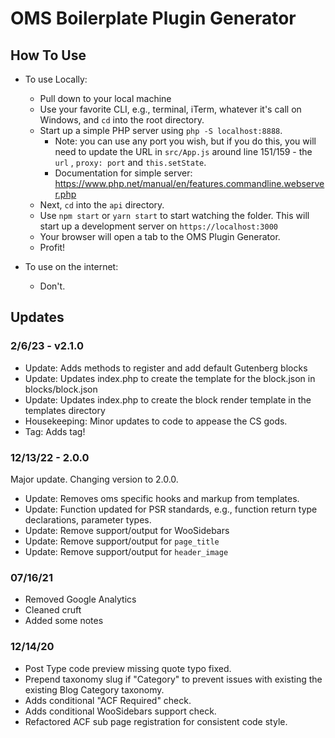 # OMS Boilerplate Plugin Generator

## How To Use
- To use Locally:
  - Pull down to your local machine
  - Use your favorite CLI, e.g., terminal, iTerm, whatever it's call on Windows, and `cd` 
  into the root directory. 
  - Start up a simple PHP server using `php -S localhost:8888`. 
    - Note: you can use any port you wish, but if you do this, you will need to update the URL in `src/App.js` 
    around line 151/159 - the `url` , `proxy: port` and `this.setState`.
    - Documentation for simple server: https://www.php.net/manual/en/features.commandline.webserver.php
  - Next, `cd` into the `api` directory. 
  - Use `npm start` or `yarn start` to start watching the folder. This will
  start up a development server on `https://localhost:3000`
  - Your browser will open a tab to the OMS Plugin Generator. 
  - Profit!


- To use on the internet:
  - Don't.

## Updates

### 2/6/23 - v2.1.0 
- Update: Adds methods to register and add default Gutenberg blocks
- Update: Updates index.php to create the template for the block.json in blocks/block.json
- Update: Updates index.php to create the block render template in the templates directory
- Housekeeping: Minor updates to code to appease the CS gods.
- Tag: Adds tag!

### 12/13/22 - 2.0.0
Major update. Changing version to 2.0.0.

- Update: Removes oms specific hooks and markup from templates.
- Update: Function updated for PSR standards, e.g., function return type declarations, parameter types.
- Update: Remove support/output for WooSidebars
- Update: Remove support/output for `page_title`
- Update: Remove support/output for `header_image`


### 07/16/21
- Removed Google Analytics
- Cleaned cruft
- Added some notes

### 12/14/20
- Post Type code preview missing quote typo fixed.
- Prepend taxonomy slug if "Category" to prevent issues with existing the existing Blog Category taxonomy.
- Adds conditional "ACF Required" check.
- Adds conditional WooSidebars support check.
- Refactored ACF sub page registration for consistent code style.
